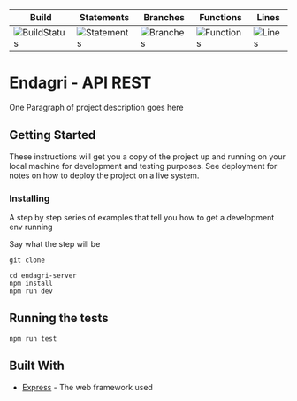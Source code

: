| Build                         | Statements                                    | Branches                                  | Functions                                   | Lines                               |
| ----------------------------- | --------------------------------------------- | ----------------------------------------- | ------------------------------------------- | ----------------------------------- |
| ![BuildStatus](https://img.shields.io/badge/Build-Passing-brightgreen.svg) | ![Statements](https://img.shields.io/badge/Coverage-87.82%25-yellow.svg 'Make me better!') | ![Branches](https://img.shields.io/badge/Coverage-60.66%25-red.svg 'Make me better!') | ![Functions](https://img.shields.io/badge/Coverage-96.9%25-brightgreen.svg 'Make me better!') | ![Lines](https://img.shields.io/badge/Coverage-87.82%25-yellow.svg 'Make me better!') |

# Endagri - API REST

One Paragraph of project description goes here

## Getting Started

These instructions will get you a copy of the project up and running on your local machine for development and testing purposes. See deployment for notes on how to deploy the project on a live system.

### Installing

A step by step series of examples that tell you how to get a development env running

Say what the step will be

```
git clone
```

```
cd endagri-server
npm install
npm run dev
```

## Running the tests

```
npm run test
```

## Built With

- [Express](http://www.dropwizard.io/1.0.2/docs/) - The web framework used
